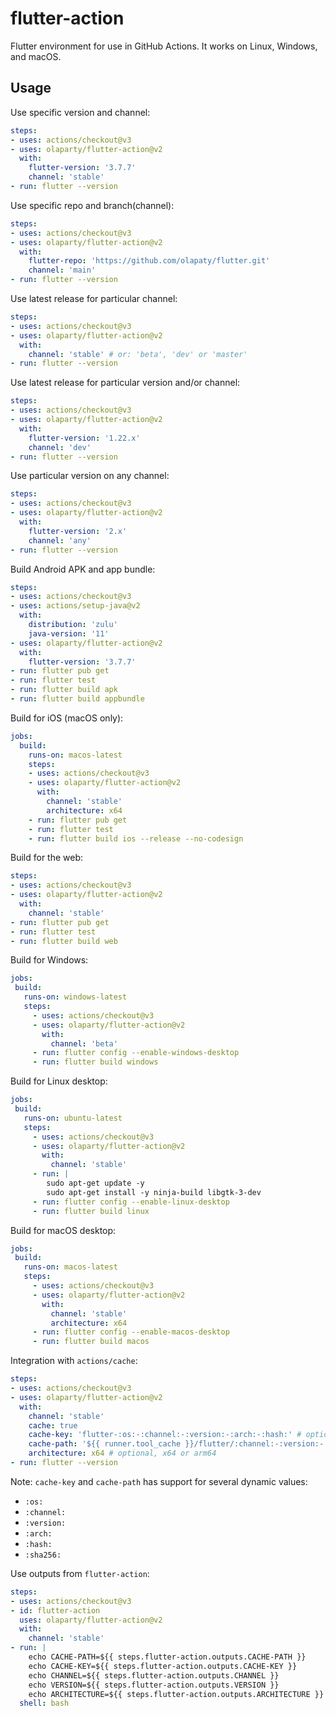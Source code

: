 # flutter-action

Flutter environment for use in GitHub Actions. It works on Linux, Windows, and macOS.

## Usage

Use specific version and channel:

```yaml
steps:
- uses: actions/checkout@v3
- uses: olaparty/flutter-action@v2
  with:
    flutter-version: '3.7.7'
    channel: 'stable'
- run: flutter --version
```

Use specific repo and branch(channel):

```yaml
steps:
- uses: actions/checkout@v3
- uses: olaparty/flutter-action@v2
  with:
    flutter-repo: 'https://github.com/olapaty/flutter.git'
    channel: 'main'
- run: flutter --version
```

Use latest release for particular channel:

```yaml
steps:
- uses: actions/checkout@v3
- uses: olaparty/flutter-action@v2
  with:
    channel: 'stable' # or: 'beta', 'dev' or 'master'
- run: flutter --version
```

Use latest release for particular version and/or channel:

```yaml
steps:
- uses: actions/checkout@v3
- uses: olaparty/flutter-action@v2
  with:
    flutter-version: '1.22.x'
    channel: 'dev'
- run: flutter --version
```

Use particular version on any channel:

```yaml
steps:
- uses: actions/checkout@v3
- uses: olaparty/flutter-action@v2
  with:
    flutter-version: '2.x'
    channel: 'any'
- run: flutter --version
```

Build Android APK and app bundle:

```yaml
steps:
- uses: actions/checkout@v3
- uses: actions/setup-java@v2
  with:
    distribution: 'zulu'
    java-version: '11'
- uses: olaparty/flutter-action@v2
  with:
    flutter-version: '3.7.7'
- run: flutter pub get
- run: flutter test
- run: flutter build apk
- run: flutter build appbundle
```

Build for iOS (macOS only):

```yaml
jobs:
  build:
    runs-on: macos-latest
    steps:
    - uses: actions/checkout@v3
    - uses: olaparty/flutter-action@v2
      with:
        channel: 'stable'
        architecture: x64
    - run: flutter pub get
    - run: flutter test
    - run: flutter build ios --release --no-codesign
```

Build for the web:

```yaml
steps:
- uses: actions/checkout@v3
- uses: olaparty/flutter-action@v2
  with:
    channel: 'stable'
- run: flutter pub get
- run: flutter test
- run: flutter build web
```

Build for Windows:

```yaml
jobs:
 build:
   runs-on: windows-latest
   steps:
     - uses: actions/checkout@v3
     - uses: olaparty/flutter-action@v2
       with:
         channel: 'beta'
     - run: flutter config --enable-windows-desktop
     - run: flutter build windows
```

Build for Linux desktop:

```yaml
jobs:
 build:
   runs-on: ubuntu-latest
   steps:
     - uses: actions/checkout@v3
     - uses: olaparty/flutter-action@v2
       with:
         channel: 'stable'
     - run: |
        sudo apt-get update -y
        sudo apt-get install -y ninja-build libgtk-3-dev
     - run: flutter config --enable-linux-desktop
     - run: flutter build linux
```

Build for macOS desktop:

```yaml
jobs:
 build:
   runs-on: macos-latest
   steps:
     - uses: actions/checkout@v3
     - uses: olaparty/flutter-action@v2
       with:
         channel: 'stable'
         architecture: x64
     - run: flutter config --enable-macos-desktop
     - run: flutter build macos
```

Integration with `actions/cache`:

```yaml
steps:
- uses: actions/checkout@v3
- uses: olaparty/flutter-action@v2
  with:
    channel: 'stable'
    cache: true
    cache-key: 'flutter-:os:-:channel:-:version:-:arch:-:hash:' # optional, change this to force refresh cache
    cache-path: '${{ runner.tool_cache }}/flutter/:channel:-:version:-:arch:' # optional, change this to specify the cache path
    architecture: x64 # optional, x64 or arm64
- run: flutter --version
```

Note: `cache-key` and `cache-path` has support for several dynamic values:

- `:os:`
- `:channel:`
- `:version:`
- `:arch:`
- `:hash:`
- `:sha256:`

Use outputs from `flutter-action`:

```yaml
steps:
- uses: actions/checkout@v3
- id: flutter-action
  uses: olaparty/flutter-action@v2
  with:
    channel: 'stable'
- run: |
    echo CACHE-PATH=${{ steps.flutter-action.outputs.CACHE-PATH }}
    echo CACHE-KEY=${{ steps.flutter-action.outputs.CACHE-KEY }}
    echo CHANNEL=${{ steps.flutter-action.outputs.CHANNEL }}
    echo VERSION=${{ steps.flutter-action.outputs.VERSION }}
    echo ARCHITECTURE=${{ steps.flutter-action.outputs.ARCHITECTURE }}
  shell: bash
```
